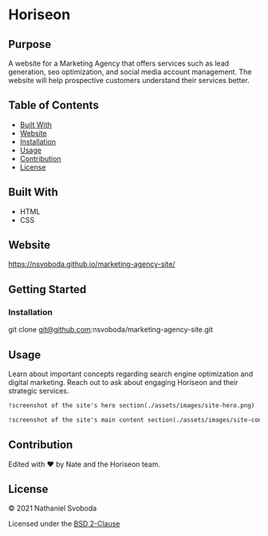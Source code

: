 # Horiseon

## Purpose

A website for a Marketing Agency that offers services such as lead generation, seo optimization, and social media account management. The website will help prospective customers understand their services better.

## Table of Contents
- [Built With](#built-with)
- [Website](#website)
- [Installation](#installation)
- [Usage](#usage)
- [Contribution](#contribution)
- [License](#license)

## Built With

* HTML
* CSS

## Website

https://nsvoboda.github.io/marketing-agency-site/

## Getting Started

### Installation

git clone git@github.com:nsvoboda/marketing-agency-site.git

## Usage

Learn about important concepts regarding search engine optimization and digital marketing. Reach out to ask about engaging Horiseon and their strategic services.

```md
!screenshot of the site's hero section(./assets/images/site-hero.png)
```

```md
!screenshot of the site's main content section(./assets/images/site-content.png)
```

## Contribution
Edited with ❤️ by Nate and the Horiseon team.

## License

&copy; 2021 Nathaniel Svoboda

Licensed under the [BSD 2-Clause](LICENSE.txt)